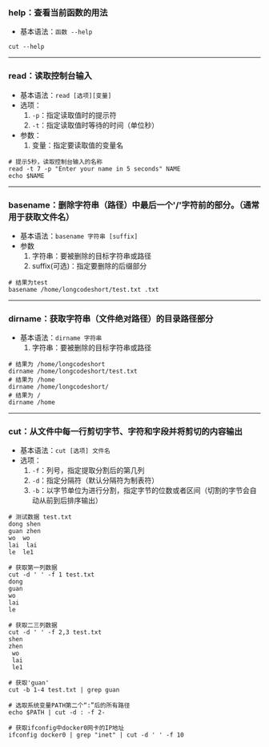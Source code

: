 ### help：查看当前函数的用法

- 基本语法：`函数 --help`

```shell
cut --help
```

------

### read：读取控制台输入

- 基本语法：`read [选项][变量]`
- 选项：
  1. `-p`：指定读取值时的提示符
  2. `-t`：指定读取值时等待的时间（单位秒）
- 参数：
  1. 变量：指定要读取值的变量名

```shell
# 提示5秒，读取控制台输入的名称
read -t 7 -p "Enter your name in 5 seconds" NAME
echo $NAME
```
------
### basename：删除字符串（路径）中最后一个'/'字符前的部分。（通常用于获取文件名）

- 基本语法：`basename 字符串 [suffix]`
- 参数
  1. 字符串：要被删除的目标字符串或路径
  2. suffix(可选)：指定要删除的后缀部分

```shell
# 结果为test
basename /home/longcodeshort/test.txt .txt
```
------
### dirname：获取字符串（文件绝对路径）的目录路径部分

- 基本语法：`dirname 字符串`
  1. 字符串：要被删除的目标字符串或路径

```shell
# 结果为 /home/longcodeshort
dirname /home/longcodeshort/test.txt
# 结果为 /home
dirname /home/longcodeshort/
# 结果为 /
dirname /home
```
------

### cut：从文件中每一行剪切字节、字符和字段并将剪切的内容输出

- 基本语法：`cut [选项] 文件名`
- 选项：
  1. `-f`：列号，指定提取分割后的第几列
  2. `-d`：指定分隔符（默认分隔符为制表符）
  3. `-b`：以字节单位为进行分割，指定字节的位数或者区间（切割的字节会自动从前到后排序输出）

```shell
# 测试数据 test.txt
dong shen
guan zhen
wo  wo
lai  lai
le  le1

# 获取第一列数据
cut -d ' ' -f 1 test.txt
dong
guan
wo
lai
le

# 获取二三列数据
cut -d ' ' -f 2,3 test.txt
shen
zhen
 wo
 lai
 le1

# 获取'guan'
cut -b 1-4 test.txt | grep guan

# 选取系统变量PATH第二个“:”后的所有路径
echo $PATH | cut -d : -f 2-

# 获取ifconfig中docker0网卡的IP地址
ifconfig docker0 | grep "inet" | cut -d ' ' -f 10
```


